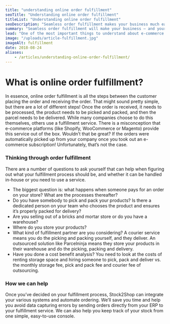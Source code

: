 ```yaml
---
title: "understanding online order fulfillment"
seoTitle: "Understanding online order fulfillment"
titleList: "Understanding online order fulfillment"
seoDescription: "Seamless order fulfillment makes your business much easier, while a complicated fulfillment process can slow everything down. Here's what you need to know."
summary: "Seamless order fulfillment will make your business – and your life – much easier. Here’s what you need to know, and how to think through order fulfillment."
lead: "One of the most important things to understand about e-commerce is the fulfillment process. Seamless fulfillment will make your business – and your life – much easier, while a complicated fulfillment process can slow everything down."
image: "/uploads/article-fulfillment.jpg"
imageAlt: fulfillment
date: 2018-08-24
aliases:
    - /articles/understanding-online-order-fulfillment/
---
```


# What is online order fulfillment?

In essence, online order fulfillment is all the steps between the customer placing the order and receiving the order. That might sound pretty simple, but there are a lot of different steps! Once the order is received, it needs to be processed, the product needs to be picked and packed, and then the parcel needs to be delivered. While many companies choose to do this themselves, others use a fulfillment service. There is a misconception that e-commerce platforms (like Shopify, WooCommerce or Magento) provide this service out of the box. Wouldn’t that be great? If the orders were automatically picked up from your company once you took out an e-commerce subscription! Unfortunately, that’s not the case.

### Thinking through order fulfillment

There are a number of questions to ask yourself that can help when figuring out what your fulfillment process should be, and whether it can be handled in-house or you need to use a service.

- The biggest question is: what happens when someone pays for an order on your store? What are the processes thereafter?
- Do you have somebody to pick and pack your products? Is there a dedicated person on your team who chooses the product and ensures it’s properly packed for delivery?
- Are you selling out of a bricks and mortar store or do you have a warehouse?
- Where do you store your products?
- What kind of fulfillment partner are you considering? A courier service means you do the picking and packing yourself, and they deliver. An outsourced solution like Parcelninja means they store your products in their warehouse and do the picking, packing and delivery.
- Have you done a cost benefit analysis? You need to look at the costs of renting storage space and hiring someone to pick, pack and deliver vs. the monthly storage fee, pick and pack fee and courier fee of outsourcing.

### How we can help

Once you’ve decided on your fulfillment process, Stock2Shop can integrate your various systems and automate ordering. We’ll save you time and help you avoid data capturing errors by sending orders directly from your ERP to your fulfillment service. We can also help you keep track of your stock from one simple, easy-to-use console.